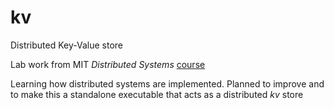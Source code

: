 # kv
Distributed Key-Value store

Lab work from MIT *Distributed Systems* [course](https://pdos.csail.mit.edu/6.824/index.html)

Learning how distributed systems are implemented. Planned to improve and to make this a standalone executable that acts
as a distributed *kv* store 
